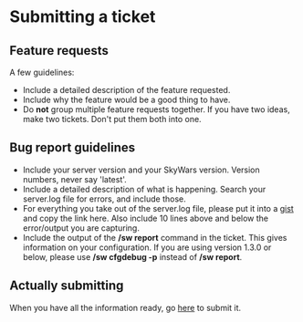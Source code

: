Submitting a ticket
===================

## Feature requests

A few guidelines:

* Include a detailed description of the feature requested.
* Include why the feature would be a good thing to have.
* Do **not** group multiple feature requests together.
  If you have two ideas, make two tickets. Don't put them both into one.


## Bug report guidelines

* Include your server version and your SkyWars version. Version numbers, never say 'latest'.
* Include a detailed description of what is happening.
  Search your server.log file for errors, and include those.
* For everything you take out of the server.log file, please put it into a [gist](http://gist.github.com) and copy the
  link here. Also include 10 lines above and below the error/output you are capturing.
* Include the output of the **/sw report** command in the ticket. This gives information on your configuration.
  If you are using version 1.3.0 or below, please use **/sw cfgdebug -p** instead of **/sw report**.

## Actually submitting

When you have all the information ready, go [here](https://github.com/daboross/SkyWars/issues/new) to submit it.
